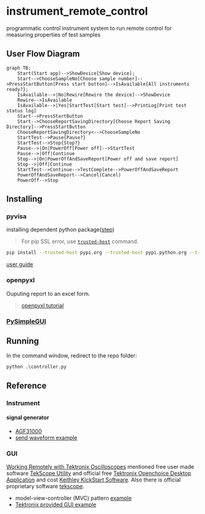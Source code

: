 # instrument_remote_control

programmatic control instrument system to run remote control for measuring properties of test samples

## User Flow Diagram

```mermaid
graph TB;
    Start(Start app)-->ShowDevice[Show device];
    Start-->ChooseSampleNo[Choose sample number]-->PressStartButton[Press start button]-->IsAvailable{All instruments ready?};
    IsAvailable-->|No|Rewire[Rewire the device]-->ShowDevice
    Rewire-->IsAvailable
    IsAvailable-->|Yes|StartTest[Start test]-->PrintLog[Print test status log]
    Start-->PressStartButton
    Start-->ChooseReportSavingDirectory[Choose Report Saving Directory]-->PressStartButton
    ChooseReportSavingDirectory<-->ChooseSampleNo
    StartTest-->Pause{Pause?}
    StartTest-->Stop{Stop?}
    Pause-->|On|PowerOff[Power off]-->StartTest
    Pause-->|Off|Continue
    Stop-->|On|PowerOffAndSaveReport[Power off and save report]
    Stop-->|Off|Continue
    StartTest-->Continue-->TestComplete-->PowerOffAndSaveReport
    PowerOffAndSaveReport-->Cancel(Cancel)
    PowerOff-->Stop
```

## Installing
### pyvisa
installing dependent python package([step](https://www.lockinc.com.tw/files/%E6%8A%80%E8%A1%93%E7%B0%A1%E4%BB%8B%E3%80%8A%E7%A4%BA%E6%B3%A2%E5%99%A8%E8%87%AA%E5%8B%95%E5%8C%96%E5%92%8C%20Python%20%E5%85%A5%E9%96%80%E3%80%8B_%E4%B8%AD%E6%96%87%E7%89%88_.pdf))
> For pip SSL error, use [`trusted-host`](https://stackoverflow.com/questions/25981703/pip-install-fails-with-connection-error-ssl-certificate-verify-failed-certi) command.

```sh
pip install --trusted-host pypi.org --trusted-host pypi.python.org --trusted-host files.pythonhosted.org pyvisa
```

[user guide](https://pyvisa.readthedocs.io/en/latest/_modules/pyvisa/highlevel.html#)

### openpyxl

Ouputing report to an excel form.
> [openpyxl tutorial](https://openpyxl.readthedocs.io/en/stable/tutorial.html)

### [PySimpleGUI](https://www.pysimplegui.org/en/latest/)
## Running
In the command window, redirect to the repo folder:
```
python .\controller.py
```
## Reference
### Instrument
#### signal generator
* [AGF31000](https://download.tek.com/manual/077147303_AFG31000_Series_User_Manual_EN_Nov2020.pdf)
* [send waveform example](https://github.com/tektronix/Programmatic-Control-Examples/blob/master/Examples/Signal_Sources/src/AFG3KSendWaveformExample/python/afg3k_send_wfm_1.py)
### GUI
[Working Remotely with Tektronix Oscilloscopes](https://www.tek.com/en/documents/technical-brief/working-remotely-with-tek-scopes-tech-brief) mentioned free user made software [TekScope Utility](https://forum.tek.com/viewtopic.php?t=140451#p284900) and official free [Tektronix Openchoice Desktop Application](https://www.tek.com/en/support/software/utility/tektronix-openchoice-desktop-application-tdspcs1--v28) and cost [Keithley KickStart Software](https://www.tek.com/en/products/keithley/keithley-control-software-bench-instruments/kickstart). Also there is official proprietary software [tekscope](https://www.tekcloud.com/tekscope/).
* model-view-controller (MVC) pattern [example](https://www.pythontutorial.net/tkinter/tkinter-mvc/)
* [Tektronix provided GUI example](https://github.com/tektronix/keithley/blob/7a7c60ce6ac114b7fee00d9f216cdbfedcdc9396/Instrument_Examples/General/Creating_GUIs/instrgui.py
)
